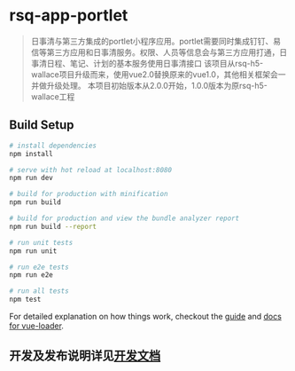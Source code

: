 # rsq-app-portlet

> 日事清与第三方集成的portlet小程序应用。portlet需要同时集成钉钉、易信等第三方应用和日事清服务。权限、人员等信息会与第三方应用打通，日事清日程、笔记、计划的基本服务使用日事清接口
> 该项目从rsq-h5-wallace项目升级而来，使用vue2.0替换原来的vue1.0，其他相关框架会一并做升级处理。
> 本项目初始版本从2.0.0开始，1.0.0版本为原rsq-h5-wallace工程

## Build Setup

``` bash
# install dependencies
npm install

# serve with hot reload at localhost:8080
npm run dev

# build for production with minification
npm run build

# build for production and view the bundle analyzer report
npm run build --report

# run unit tests
npm run unit

# run e2e tests
npm run e2e

# run all tests
npm test
```

For detailed explanation on how things work, checkout the [guide](http://vuejs-templates.github.io/webpack/) and [docs for vue-loader](http://vuejs.github.io/vue-loader).

## 开发及发布说明详见[开发文档](DEV.md)
